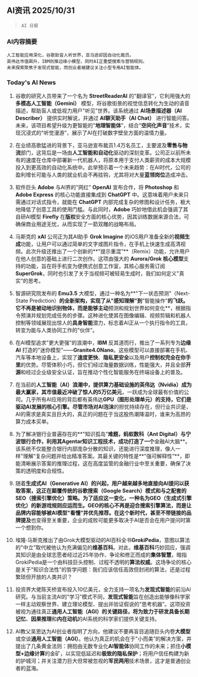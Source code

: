 ## AI资讯 2025/10/31

>  `AI 日报` 



### **AI内容摘要**

```
人工智能应用深化，谷歌助盲人听世界，亚马逊却因自动化裁员。
英伟达市值飙升，IBM则推边缘小模型，同时AI正重塑搜索与营销规则。
未来探索聚焦于发现式智能，而创业者被建议关注小型专用AI智能体。
```



### **Today's AI News**

1.  谷歌的研究人员带来了一个名为 **StreetReaderAI** 的"翻译官”，它利用强大的 **多模态人工智能（Gemini）** 模型，将谷歌街景的视觉信息转化为生动的语音描述，帮助盲人或低视力用户"听见”世界。该系统通过 **AI场景描述器（AI Describer）** 提供实时解说，并通过 **AI聊天助手（AI Chat）** 进行智能问答。未来，该项目希望升级为更智能的"**地理智能体**”，结合"**空间化声音**”技术，实现沉浸式的"听觉漫游”，展示了AI在打破数字壁垒方面的温情力量。

2.  在业绩高歌猛进的背景下，亚马逊宣布裁员1.4万名员工，主要波及**零售与物流**部门，这背后是一场由**人工智能和自动化**驱动的深刻变革。公司正以前所未有的速度在仓库中部署新一代机器人，将原本用于支付人类薪资的成本大规模投入到更高效的自动化系统中。此举预示着一个未来趋势：在AI时代，公司的盈利增长可能与人类的就业机会不再挂钩，尤其将对大量**蓝领岗位**造成冲击。

3.  软件巨头 **Adobe** 与AI界的"网红” **OpenAI** 宣布合作，将 **Photoshop** 和 **Adobe Express** 的核心功能直接集成到 **ChatGPT** 中。这意味着用户未来只需通过对话式指令，就能在 **ChatGPT** 内部完成复杂的修图和设计任务，极大地降低了创意工具的使用门槛。与此同时，**Adobe** 巧妙地借此机会强调了其自研AI模型 **Firefly** 在**版权**安全方面的核心优势，因其训练数据来源合法，可确保商业用途无忧，从而实现了一箭双雕的战略布局。

4.  马斯克的 **xAI** 公司正为其AI助手 **Grok Imagine** 的iOS用户准备全新的**视频生成**功能，让用户可以通过简单的文字或图片指令，在手机上快速生成高清视频。此次升级还推出了一个创新的**"提示重混”**（Remix）功能，允许用户在他人创意的基础上进行二次创作。这项由强大的 **Aurora/Grok 核心模型**支持的功能，旨在将手机变为便携式创意工作室，其核心服务需订阅 **SuperGrok**，同时也引发了关于当视频可被轻易生成时，我们如何定义"真实”的思考。

5.  智源研究院发布的 **Emu3.5** 大模型，通过一种名为**"下一状态预测”（Next-State Prediction）**的全新架构，实现了从"感知理解”到**"智能操作”**的飞跃。它不再是被动地识别物体，而是能够主动**预测和规划世界如何变化**，根据指令预演并规划完成任务的步骤。这种进化使其在图像编辑、视频剪辑和机器人控制等领域展现出惊人的**具身智能**潜力，标志着AI正从一个执行指令的工具，转变为能与人类协同工作的"伙伴”。

6.  在AI模型追求"更大更强”的浪潮中，**IBM** 反其道而行，推出了一系列专为**边缘 AI** 打造的"迷你模型”——**Granite4.0Nano**。这些模型可以直接部署在手机、汽车等本地设备上，实现了**速度更快**、**隐私更安全**以及用户**控制权完全在你手里**的优势。尽管体积小巧，但它们经过海量数据训练，性能强大，并且全部**开源**和经过企业级安全认证，旨在推动个性化智能服务在终端设备上的普及。

7.  在当前的**人工智能（AI）**浪潮中，提供算力基础设施的**英伟达（Nvidia）**成为最大赢家，其**市值最近冲破了惊人的5万亿美元**，一跃成为全球最有价值的公司。几乎所有AI应用的背后都有英伟达**GPU（图形处理单元）**的支持，它们是驱动AI发展的核心引擎。尽管市场对**AI泡沫**的担忧持续存在，但行业共识是，AI的需求是真实且巨大的，真正的问题在于当这股热潮降温时，谁来为高昂的算力成本买单。

8.  为了解决银行业普遍存在的**"知识孤岛”**难题，**蚂蚁数科（Ant Digital）**与宁波银行合作，利用其**Agentar知识工程**技术，成功打造了一个**金融AI大脑**。该系统不仅能整合银行内部庞杂分散的知识，还能进行深度推理，像人一样"理解”复杂问题并给出精准答案。其最关键的特性是**"强可解释性”**，即能清晰展示答案的推理过程，这在高度监管的金融行业中至关重要，确保了决策的透明度和合规性。

9.  随着**生成式AI（Generative AI）**的兴起，用户越来越多地直接向AI提问以获取答案，这正在颠覆传统的**谷歌搜索（Google Search）**模式和与之配套的**SEO（搜索引擎优化）**策略。为了适应这一变化，一种名为**GEO（生成式引擎优化）**的新游戏规则应运而生。GEO的核心不再是迎合搜索引擎算法，而是让品牌内容能够被AI模型"看懂”并优先推荐。在这个新时代，甚至**不带链接的品牌提及**也变得至关重要，企业的成败可能更多取决于AI是否会在用户提问时第一个想到你。

10. 埃隆·马斯克推出了由Grok大模型驱动的AI百科全书**GrokiPedia**，意图以算法的"中立”取代被他认为充满偏见的**维基百科**。对此，**维基百科**巧妙回应，强调其知识是由全球志愿者经过近25年协作、争论和修正而成的**集体智慧**，暗指GrokiPedia是一个由科技巨头控制、过程不透明的**算法权威**。这场争论的核心是关于"知识合法性”的哲学问题：我们应该信任高效但封闭的算法，还是过程繁琐但开放的人类共识？

11. 投资界大佬陈天桥宣布投入10亿美元，全力支持一项名为**发现式智能**的前沿AI研究。与当前主流AI的"学习”模式不同，**发现式智能**旨在创造出能够像科学家一样主动观察世界、建立理论模型、提出并验证假说的"思考机器”。这项投资被视为通往真正**通用人工智能（AGI）**的关键路径，将为致力于研发具备**长期记忆**、**因果推理**和**内在动机**的AI系统的科学家们提供关键支持。

12. AI教父吴恩达为AI创业者指明了方向，他建议不要再盲目追随巨头内卷**大模型**或空谈**通用人工智能（AGI）**。他认为真正的机会在于"小而美”的解决方案，并提出了几条黄金法则：拥抱由无数专业化**AI智能体**协同工作的未来；抓住**小模型+边缘计算**的金矿，以实现低延迟和**极致的隐私保护**；将用户信任构建为新的护城河；并关注潜力巨大但常被忽视的**军民两用**技术场景，这才是普通创业者的蓝海。